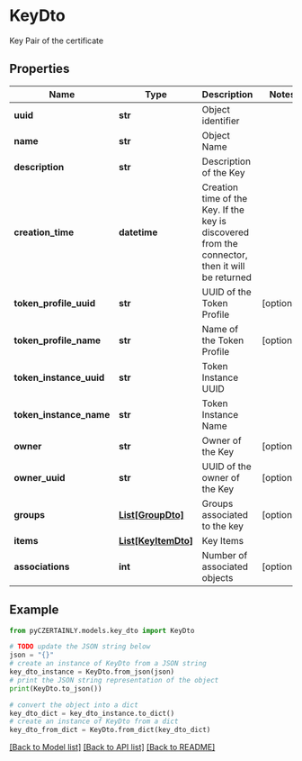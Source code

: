 # KeyDto

Key Pair of the certificate

## Properties

Name | Type | Description | Notes
------------ | ------------- | ------------- | -------------
**uuid** | **str** | Object identifier | 
**name** | **str** | Object Name | 
**description** | **str** | Description of the Key | 
**creation_time** | **datetime** | Creation time of the Key. If the key is discovered from the connector, then it will be returned | 
**token_profile_uuid** | **str** | UUID of the Token Profile | [optional] 
**token_profile_name** | **str** | Name of the Token Profile | [optional] 
**token_instance_uuid** | **str** | Token Instance UUID | 
**token_instance_name** | **str** | Token Instance Name | 
**owner** | **str** | Owner of the Key | [optional] 
**owner_uuid** | **str** | UUID of the owner of the Key | [optional] 
**groups** | [**List[GroupDto]**](GroupDto.md) | Groups associated to the key | [optional] 
**items** | [**List[KeyItemDto]**](KeyItemDto.md) | Key Items | 
**associations** | **int** | Number of associated objects | [optional] 

## Example

```python
from pyCZERTAINLY.models.key_dto import KeyDto

# TODO update the JSON string below
json = "{}"
# create an instance of KeyDto from a JSON string
key_dto_instance = KeyDto.from_json(json)
# print the JSON string representation of the object
print(KeyDto.to_json())

# convert the object into a dict
key_dto_dict = key_dto_instance.to_dict()
# create an instance of KeyDto from a dict
key_dto_from_dict = KeyDto.from_dict(key_dto_dict)
```
[[Back to Model list]](../README.md#documentation-for-models) [[Back to API list]](../README.md#documentation-for-api-endpoints) [[Back to README]](../README.md)


